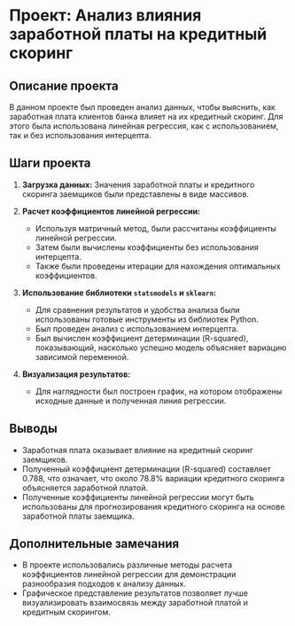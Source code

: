 # Проект: Анализ влияния заработной платы на кредитный скоринг

## Описание проекта
В данном проекте был проведен анализ данных, чтобы выяснить, как заработная плата клиентов банка влияет на их кредитный скоринг. Для этого была использована линейная регрессия, как с использованием, так и без использования интерцепта.

## Шаги проекта

1. **Загрузка данных:** Значения заработной платы и кредитного скоринга заемщиков были представлены в виде массивов. 

2. **Расчет коэффициентов линейной регрессии:**
   - Используя матричный метод, были рассчитаны коэффициенты линейной регрессии.
   - Затем были вычислены коэффициенты без использования интерцепта.
   - Также были проведены итерации для нахождения оптимальных коэффициентов.

3. **Использование библиотеки `statsmodels` и `sklearn`:**
   - Для сравнения результатов и удобства анализа были использованы готовые инструменты из библиотек Python.
   - Был проведен анализ с использованием интерцепта.
   - Был вычислен коэффициент детерминации (R-squared), показывающий, насколько успешно модель объясняет вариацию зависимой переменной.

4. **Визуализация результатов:**
   - Для наглядности был построен график, на котором отображены исходные данные и полученная линия регрессии.

## Выводы
- Заработная плата оказывает влияние на кредитный скоринг заемщиков.
- Полученный коэффициент детерминации (R-squared) составляет 0.788, что означает, что около 78.8% вариации кредитного скоринга объясняется заработной платой.
- Полученные коэффициенты линейной регрессии могут быть использованы для прогнозирования кредитного скоринга на основе заработной платы заемщика.

## Дополнительные замечания
- В проекте использовались различные методы расчета коэффициентов линейной регрессии для демонстрации разнообразия подходов к анализу данных.
- Графическое представление результатов позволяет лучше визуализировать взаимосвязь между заработной платой и кредитным скорингом.
